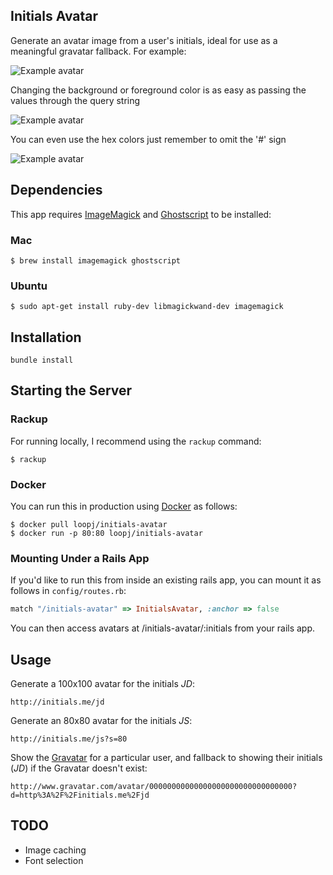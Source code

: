 Initials Avatar
---------------

Generate an avatar image from a user's initials, ideal for use as a meaningful gravatar fallback. For example:

![Example avatar](http://initials.me/jd)

Changing the background or foreground color is as easy as passing the values through the query string

![Example avatar](http://initials.me/jd?bg=SkyBlue&fg=White)

You can even use the hex colors just remember to omit the '#' sign

![Example avatar](http://initials.me/jd?bg=87CEEB&fg=FFF)

## Dependencies

This app requires [ImageMagick](http://www.imagemagick.org/) and [Ghostscript](http://www.ghostscript.com/) to be installed:

### Mac

```shell
$ brew install imagemagick ghostscript
```

### Ubuntu

```shell
$ sudo apt-get install ruby-dev libmagickwand-dev imagemagick
```


## Installation

```shell
bundle install
```


## Starting the Server

### Rackup

For running locally, I recommend using the `rackup` command:

```shell
$ rackup
```

### Docker

You can run this in production using [Docker](https://docker.com) as follows:

```shell
$ docker pull loopj/initials-avatar
$ docker run -p 80:80 loopj/initials-avatar
```


### Mounting Under a Rails App

If you'd like to run this from inside an existing rails app, you can mount it as follows in `config/routes.rb`:

```ruby
match "/initials-avatar" => InitialsAvatar, :anchor => false
```

You can then access avatars at /initials-avatar/:initials from your rails app.


## Usage

Generate a 100x100 avatar for the initials *JD*:

```
http://initials.me/jd
```

Generate an 80x80 avatar for the initials *JS*:

```
http://initials.me/js?s=80
```

Show the [Gravatar](http://gravatar.com) for a particular user, and fallback to showing their initials (*JD*) if the Gravatar doesn't exist:

```
http://www.gravatar.com/avatar/00000000000000000000000000000000?d=http%3A%2F%2Finitials.me%2Fjd
```


## TODO

-   Image caching
-   Font selection
